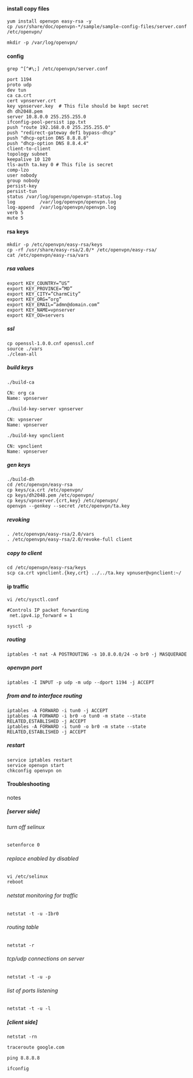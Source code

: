 #### install copy files
```shell
yum install openvpn easy-rsa -y
cp /usr/share/doc/openvpn-*/sample/sample-config-files/server.conf /etc/openvpn/
```

`mkdir -p /var/log/openvpn/`

#### config
```shell
grep ^[^#\;] /etc/openvpn/server.conf
```

```
port 1194
proto udp
dev tun
ca ca.crt
cert vpnserver.crt
key vpnserver.key  # This file should be kept secret
dh dh2048.pem
server 10.8.0.0 255.255.255.0
ifconfig-pool-persist ipp.txt
push "route 192.168.0.0 255.255.255.0"
push "redirect-gateway def1 bypass-dhcp"
push "dhcp-option DNS 8.8.8.8"
push "dhcp-option DNS 8.8.4.4"
client-to-client
topology subnet
keepalive 10 120
tls-auth ta.key 0 # This file is secret
comp-lzo
user nobody
group nobody
persist-key
persist-tun
status /var/log/openvpn/openvpn-status.log
log         /var/log/openvpn/openvpn.log
log-append  /var/log/openvpn/openvpn.log
verb 5
mute 5
```

#### rsa keys
```shell
mkdir -p /etc/openvpn/easy-rsa/keys
cp -rf /usr/share/easy-rsa/2.0/* /etc/openvpn/easy-rsa/
cat /etc/openvpn/easy-rsa/vars
```

##### rsa values
```
export KEY_COUNTRY=”US”
export KEY_PROVINCE=”MD”
export KEY_CITY=”CharmCity”
export KEY_ORG=”org”
export KEY_EMAIL=”admn@domain.com”
export KEY_NAME=vpnserver
export KEY_OU=servers
```

##### ssl
```shell
cp openssl-1.0.0.cnf openssl.cnf
source ./vars
./clean-all
```

##### build keys
`./build-ca`
```
CN: org ca
Name: vpnserver
```
`./build-key-server vpnserver`
```
CN: vpnserver
Name: vpnserver
```
`./build-key vpnclient`
```
CN: vpnclient
Name: vpnserver
```

##### gen keys
```shell
./build-dh
cd /etc/openvpn/easy-rsa
cp keys/ca.crt /etc/openvpn/
cp keys/dh2048.pem /etc/openvpn/                          
cp keys/vpnserver.{crt,key} /etc/openvpn/  
openvpn --genkey --secret /etc/openvpn/ta.key
```

##### revoking
```shell
. /etc/openvpn/easy-rsa/2.0/vars
. /etc/openvpn/easy-rsa/2.0/revoke-full client
```

##### copy to client
```shell
cd /etc/openvpn/easy-rsa/keys 
scp ca.crt vpnclient.{key,crt} ../../ta.key vpnuser@vpnclient:~/
```

#### ip traffic
`vi /etc/sysctl.conf`
```
#Controls IP packet forwarding
 net.ipv4.ip_forward = 1
```

`sysctl -p`

##### routing
`iptables -t nat -A POSTROUTING -s 10.8.0.0/24 -o br0 -j MASQUERADE`

##### openvpn port
`iptables -I INPUT -p udp -m udp --dport 1194 -j ACCEPT`

##### from and to interface routing
```shell
iptables -A FORWARD -i tun0 -j ACCEPT 
iptables -A FORWARD -i br0 -o tun0 -m state --state RELATED,ESTABLISHED -j ACCEPT 
iptables -A FORWARD -i tun0 -o br0 -m state --state RELATED,ESTABLISHED -j ACCEPT
```

##### restart
```shell
service iptables restart
service openvpn start
chkconfig openvpn on
```

#### Troubleshooting
notes

##### [server side]
###### turn off selinux
```shell
setenforce 0
```

###### replace enabled by disabled
```shell
vi /etc/selinux
reboot
```

###### netstat monitoring for traffic
`netstat -t -u -Ibr0`

###### routing table
`netstat -r`

###### tcp/udp connections on server
`netstat -t -u -p`

###### list of ports listening
`netstat -t -u -l`

##### [client side]
`netstat -rn`

`traceroute google.com`

`ping 8.8.8.8`

`ifconfig`